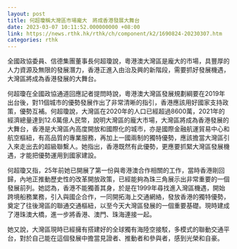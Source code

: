 ```yaml
---
layout: post
title: 何超瓊稱大灣區市場龐大　將成香港發展大舞台
date: 2023-03-07 10:11:52.000000000 +08:00
link: https://news.rthk.hk/rthk/ch/component/k2/1690824-20230307.htm
categories: rthk
---
```


全國政協委員、信德集團董事長何超瓊說，粵港澳大灣區是龐大的市場，具豐厚的人力資源及無限的發展潛力，香港正進入由治及興的新階段，需要抓好發展機遇，大灣區將成為香港發展的大舞台。

何超瓊在全國政協通道回應記者提問時說，粵港澳大灣區發展規劃綱要在2019年出台後，對11個城市的優勢發展作出了非常清晰的指引，香港應該用好國家支持政策，優勢互補。何超瓊說，大灣區在2020年的人口已經超過8600萬，2021年的經濟總量達到12.6萬億人民幣，說明大灣區的龐大市場，大灣區將成為香港發展的大舞台，香港是大灣區內高度開放和國際化的城市，亦是國際金融航運貿易中心和航空樞紐，有高品質的專業服務，再加上一國兩制的獨特優勢，應該擔當大灣區引入來走出去的超級聯繫人。她指出，香港既然有此優勢，更應要抓緊大灣區發展機遇，才能把優勢運用到國家建設。

何超瓊又指，25年前她已開展了第一份與粵港澳合作相關的工作，當時香港剛回歸，內地正推動歷史性的改革開放政策，已經能夠為珠三角展示出非常重要的一個發展前列。她認為，香港不能獨善其身，於是在1999年尋找進入灣區機遇，開始跨境船務業務，引入與國企合作，一同開拓海上交通網絡，發放香港的獨特優勢，奠定了往後灣區的聯通交通樞紐，以至今天大灣區發展的一個重要基礎。現時建成了港珠澳大橋，進一步將香港、澳門、珠海連接一起。

她又說，大灣區現時已經擁有搭建好的全球獨有海陸空接駁，多模式的聯動交通平台，對於自己能在這個發展中擔當見證者、推動者和參與者，感到光榮和自豪。
